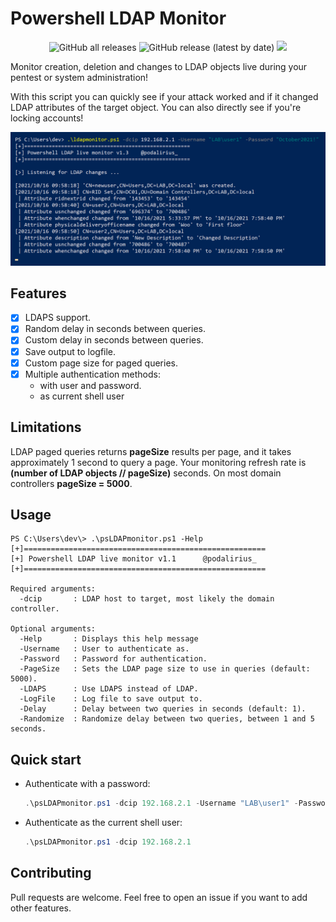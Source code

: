 # Powershell LDAP Monitor

<p align="center">
  <img alt="GitHub all releases" src="https://img.shields.io/github/downloads/p0dalirius/LDAPmonitor/total">
  <img alt="GitHub release (latest by date)" src="https://img.shields.io/github/v/release/p0dalirius/LDAPmonitor">
  <a href="https://twitter.com/intent/follow?screen_name=podalirius_" title="Follow"><img src="https://img.shields.io/twitter/follow/podalirius_?label=Podalirius&style=social"></a>
  <br>
</p>

Monitor creation, deletion and changes to LDAP objects live during your pentest or system administration!

With this script you can quickly see if your attack worked and if it changed LDAP attributes of the target object. You can also directly see if you're locking accounts!

![](./imgs/example.png)

## Features

 - [x] LDAPS support.
 - [x] Random delay in seconds between queries.
 - [x] Custom delay in seconds between queries.
 - [x] Save output to logfile.
 - [x] Custom page size for paged queries.
 - [x] Multiple authentication methods:
   - with user and password.
   - as current shell user

## Limitations

LDAP paged queries returns **pageSize** results per page, and it takes approximately 1 second to query a page. Your monitoring refresh rate is **(number of LDAP objects // pageSize)** seconds. On most domain controllers **pageSize = 5000**.

## Usage

```
PS C:\Users\dev\> .\psLDAPmonitor.ps1 -Help
[+]======================================================
[+] Powershell LDAP live monitor v1.1      @podalirius_
[+]======================================================

Required arguments:
  -dcip       : LDAP host to target, most likely the domain controller.

Optional arguments:
  -Help       : Displays this help message
  -Username   : User to authenticate as.
  -Password   : Password for authentication.
  -PageSize   : Sets the LDAP page size to use in queries (default: 5000).
  -LDAPS      : Use LDAPS instead of LDAP.
  -LogFile    : Log file to save output to.
  -Delay      : Delay between two queries in seconds (default: 1).
  -Randomize  : Randomize delay between two queries, between 1 and 5 seconds.
```

## Quick start

- Authenticate with a password:

   ```powershell
   .\psLDAPmonitor.ps1 -dcip 192.168.2.1 -Username "LAB\user1" -Password "October2021!"
   ```

- Authenticate as the current shell user:

   ```powershell
   .\psLDAPmonitor.ps1 -dcip 192.168.2.1
   ```

## Contributing

Pull requests are welcome. Feel free to open an issue if you want to add other features.
